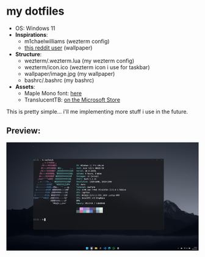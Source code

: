 # my dotfiles
- OS: Windows 11
- **Inspirations**:
    - m1chaelwilliams (wezterm config)
    - [this reddit user](https://www.reddit.com/r/unixporn/comments/1hfc6t0/hyprland_i_like_nord/) (wallpaper)
- **Structure**:
    - wezterm/.wezterm.lua (my wezterm config)
    - wezterm/icon.ico (wezterm icon i use for taskbar)
    - wallpaper/image.jpg (my wallpaper)
    - bashrc/.bashrc (my bashrc)
- **Assets**:
    - Maple Mono font: [here](https://github.com/subframe7536/maple-font)
    - TranslucentTB: [on the Microsoft Store](https://apps.microsoft.com/detail/9pf4kz2vn4w9?hl=pt-br&gl=BR)

This is pretty simple... i'll me implementing more stuff i use in the future.
## Preview:
![image](./preview.png)
